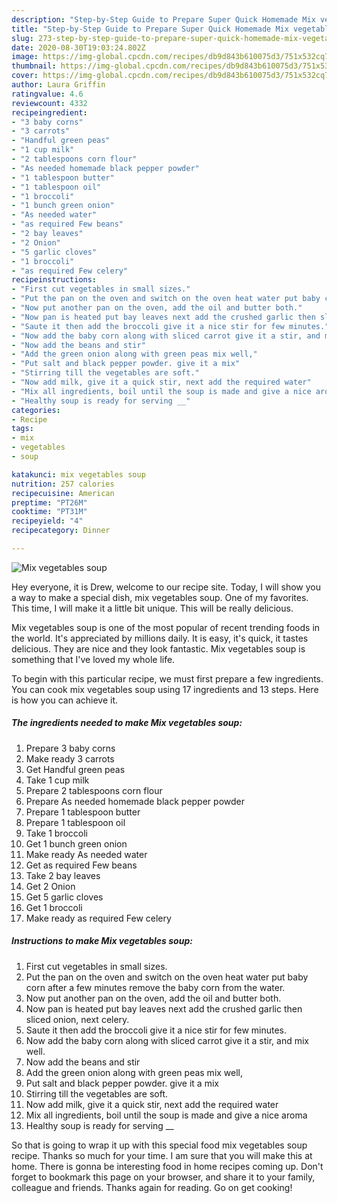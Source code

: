 ```yaml
---
description: "Step-by-Step Guide to Prepare Super Quick Homemade Mix vegetables soup"
title: "Step-by-Step Guide to Prepare Super Quick Homemade Mix vegetables soup"
slug: 273-step-by-step-guide-to-prepare-super-quick-homemade-mix-vegetables-soup
date: 2020-08-30T19:03:24.802Z
image: https://img-global.cpcdn.com/recipes/db9d843b610075d3/751x532cq70/mix-vegetables-soup-recipe-main-photo.jpg
thumbnail: https://img-global.cpcdn.com/recipes/db9d843b610075d3/751x532cq70/mix-vegetables-soup-recipe-main-photo.jpg
cover: https://img-global.cpcdn.com/recipes/db9d843b610075d3/751x532cq70/mix-vegetables-soup-recipe-main-photo.jpg
author: Laura Griffin
ratingvalue: 4.6
reviewcount: 4332
recipeingredient:
- "3 baby corns"
- "3 carrots"
- "Handful green peas"
- "1 cup milk"
- "2 tablespoons corn flour"
- "As needed homemade black pepper powder"
- "1 tablespoon butter"
- "1 tablespoon oil"
- "1 broccoli"
- "1 bunch green onion"
- "As needed water"
- "as required Few beans"
- "2 bay leaves"
- "2 Onion"
- "5 garlic cloves"
- "1 broccoli"
- "as required Few celery"
recipeinstructions:
- "First cut vegetables in small sizes."
- "Put the pan on the oven and switch on the oven heat water put baby corn after a few minutes remove the baby corn from the water."
- "Now put another pan on the oven, add the oil and butter both."
- "Now pan is heated put bay leaves next add the crushed garlic then sliced onion, next celery."
- "Saute it then add the broccoli give it a nice stir for few minutes."
- "Now add the baby corn along with sliced carrot give it a stir, and mix well."
- "Now add the beans and stir"
- "Add the green onion along with green peas mix well,"
- "Put salt and black pepper powder. give it a mix"
- "Stirring till the vegetables are soft."
- "Now add milk, give it a quick stir, next add the required water"
- "Mix all ingredients, boil until the soup is made and give a nice aroma"
- "Healthy soup is ready for serving __"
categories:
- Recipe
tags:
- mix
- vegetables
- soup

katakunci: mix vegetables soup 
nutrition: 257 calories
recipecuisine: American
preptime: "PT26M"
cooktime: "PT31M"
recipeyield: "4"
recipecategory: Dinner

---
```



![Mix vegetables soup](https://img-global.cpcdn.com/recipes/db9d843b610075d3/751x532cq70/mix-vegetables-soup-recipe-main-photo.jpg)

Hey everyone, it is Drew, welcome to our recipe site. Today, I will show you a way to make a special dish, mix vegetables soup. One of my favorites. This time, I will make it a little bit unique. This will be really delicious.

Mix vegetables soup is one of the most popular of recent trending foods in the world. It's appreciated by millions daily. It is easy, it's quick, it tastes delicious. They are nice and they look fantastic. Mix vegetables soup is something that I've loved my whole life.




To begin with this particular recipe, we must first prepare a few ingredients. You can cook mix vegetables soup using 17 ingredients and 13 steps. Here is how you can achieve it.

<!--inarticleads1-->

##### The ingredients needed to make Mix vegetables soup:

1. Prepare 3 baby corns
1. Make ready 3 carrots
1. Get Handful green peas
1. Take 1 cup milk
1. Prepare 2 tablespoons corn flour
1. Prepare As needed homemade black pepper powder
1. Prepare 1 tablespoon butter
1. Prepare 1 tablespoon oil
1. Take 1 broccoli
1. Get 1 bunch green onion
1. Make ready As needed water
1. Get as required Few beans
1. Take 2 bay leaves
1. Get 2 Onion
1. Get 5 garlic cloves
1. Get 1 broccoli
1. Make ready as required Few celery




<!--inarticleads2-->

##### Instructions to make Mix vegetables soup:

1. First cut vegetables in small sizes.
1. Put the pan on the oven and switch on the oven heat water put baby corn after a few minutes remove the baby corn from the water.
1. Now put another pan on the oven, add the oil and butter both.
1. Now pan is heated put bay leaves next add the crushed garlic then sliced onion, next celery.
1. Saute it then add the broccoli give it a nice stir for few minutes.
1. Now add the baby corn along with sliced carrot give it a stir, and mix well.
1. Now add the beans and stir
1. Add the green onion along with green peas mix well,
1. Put salt and black pepper powder. give it a mix
1. Stirring till the vegetables are soft.
1. Now add milk, give it a quick stir, next add the required water
1. Mix all ingredients, boil until the soup is made and give a nice aroma
1. Healthy soup is ready for serving __




So that is going to wrap it up with this special food mix vegetables soup recipe. Thanks so much for your time. I am sure that you will make this at home. There is gonna be interesting food in home recipes coming up. Don't forget to bookmark this page on your browser, and share it to your family, colleague and friends. Thanks again for reading. Go on get cooking!
